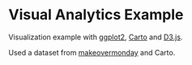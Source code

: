 # Visual Analytics Example

Visualization example with [ggplot2](https://cran.r-project.org/web/packages/ggplot2/),
[Carto](https://carto.com/) and [D3.js](https://d3js.org/).

Used a dataset from [makeovermonday](https://www.makeovermonday.co.uk/) and Carto.
